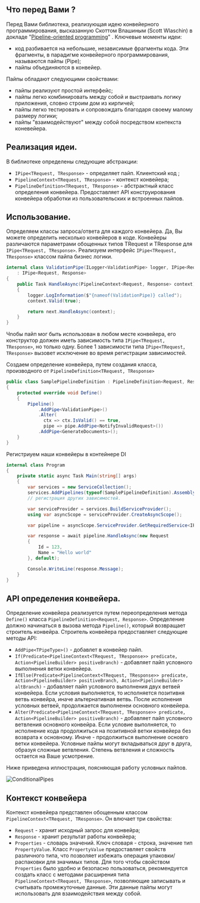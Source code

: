 ## Что перед Вами ?
Перед Вами библиотека, реализующая идею конвейерного программирования, высказанную Скоттом Влашиным (Scott Wlaschin) в докладе "[Pipeline-oriented programming](https://www.youtube.com/watch?v=ipceTuJlw-M)" .
Ключевые моменты идеи:
- код разбивается на небольшие, независимые фрагменты кода. Эти фрагменты, в парадигме конвейерного программирования, называются пайпы (Pipe);
- пайпы объединяются в конвейер.

Пайпы обладают следующими свойствами:
- пайпы реализуют простой интерфейс;
- пайпы легко комбинировать между собой и выстраивать логику приложения, словно строим дом из кирпичей;
- пайпы легко тестировать и сопровождать благодаря своему малому размеру логики;
- пайпы "взаимодействуют" между собой посредством контекста коневейера.
  
## Реализация идеи.
В библиотеке определены следующие абстракции:
- `IPipe<TRequest, TResponse>` - определяет пайп. Клиентский код ;
- `PipelineContext<TRequest, TResponse>` - контекст конвейера;
- `PipelineDefinition<TRequest, TResponse>` - абстрактный класс определения конвейера. Предоставляет API конструирования конвейера обработки из пользовательских и встроенных пайпов.

## Использование.
Определяем классы запроса/ответа для каждого конвейера. Да, Вы можете определить несколько конвейеров в коде. Конвейеры различаются параметрами обощенных типов TRequest и TResponse для `IPipe<TRequest, TResponse>`.
Реализуем интерфейс `IPipe<TRequest, TResponse>` классом пайпа бизнес логики. 
```csharp
internal class ValidationPipe(ILogger<ValidationPipe> logger, IPipe<Request, Response> next) 
    : IPipe<Request, Response>
{
    public Task HandleAsync(PipelineContext<Request, Response> context)
    {
        logger.LogInformation($"{nameof(ValidationPipe)} called");
        context.Valid(true);

        return next.HandleAsync(context);
    }
}
```
Чnобы пайп мог быть использован в любом месте конвейера, его конструктор должен иметь зависимость типа `IPipe<TRequest, TResponse>`, но только одну. Более 1 зависимости типа `IPipe<TRequest, TResponse>` вызовет исключение во время регистрации зависимостей.

Создаем определение конвейера, путем создания класса, производного от `PipelineDefinition<TRequest, TResponse>`
```csharp
public class SamplePipelineDefinition : PipelineDefinition<Request, Response>
{
    protected override void Define()
    {
        Pipeline()
            .AddPipe<ValidationPipe>()
            .Alter(
              ctx => ctx.IsValid() == true,
              pipe => pipe.AddPipe<NotifyInvalidRequest>())
            .AddPipe<GenerateDocuments>();
    }
}
```
Регистриуем наши конвейеры в контейнере DI
```csharp
internal class Program
{
    private static async Task Main(string[] args)
    {
        var services = new ServiceCollection();
        services.AddPipelines(typeof(SamplePipelineDefinition).Assembly); // один вызов регистриует все конвейеры в сборке.
        // регистрация других зависимостей.

        var serviceProvider = services.BuildServiceProvider();
        using var asyncScope = serviceProvider.CreateAsyncScope();

        var pipeline = asyncScope.ServiceProvider.GetRequiredService<IPipeline<Request, Response>>();

        var response = await pipeline.HandleAsync(new Request 
        { 
            Id = 123,
            Name = "Hello world"
        }, default);

        Console.WriteLine(response.Message);
    }
}
```

## API определения конвейера.
Определение конвейера реализуется путем переопределения метода `Define()` класса `PipelineDefinition<Request, Response>`. Определение должно начинаться в вызова метода `Pipeline()`, который возвращает строитель конвейра. Строитель конвейера предоставляет следующие методы API:
- `AddPipe<TPipeType>()` - добавлет в конвейер пайп.
- `If(Predicate<PipelineContext<TRequest, TResponse>> predicate, Action<PipelineBuilder> positiveBranch)` - добавляет пайп условного выполнения ветки конвейера.
- `IfElse(Predicate<PipelineContext<TRequest, TResponse>> predicate,
      Action<PipelineBuilder> positiveBranch,
      Action<PipelineBuilder> altBranch)` - добавляет пайп условного выполнения двух ветвей конвейера. Если условия выполняется, то исполняется позитивня ветвь конвейра, иначе альтернативная ветвь. После исполнения условных ветвей, продолжается выполненеи основного конвейера.
- `Alter(Predicate<PipelineContext<TRequest, TResponse>> predicate,
        Action<PipelineBuilder> positiveBranch)`  - добавляет пайп условного ветвления основного конвейра. Если условие выполняется, то исполнение кода продолжиться на позитивной ветки конвейера без возврата к основному. Иначе - продолжиться выполнение основго ветки конвейера.
Условные пайпы могут вкладываться друг в друга, образуя сложные ветвления. Степень ветвления и сложность остается на Ваше усмотрение.

Ниже приведена иллюстрация, поясняющая работу условных пайпов.

![ConditionalPipes](https://github.com/user-attachments/assets/e1b46861-d135-4864-bf5b-544a0ac275bd)

## Контекст конвейера

Контекст конвейера представлен обощенным классом `PipelineContext<TRequest, TResponse>`. Он влючает три свойства: 
- `Request` - хранит исходный запрос для конвейра;
- `Response` - хранит результат работы конвейера;
- `Properties` - словарь значений. Ключ словаря - строка, значение тип `PropertyValue`.
Класс `PropertyValue` предоставляет свойств различного типа, что позволяет избежать операция упаковки/распаковки для значимых типов. Для того чтобы свойством `Properties` было удобно и безопасно пользоваться, рекомендуется создать класс с методами расширения типа `PipelineContext<TRequest, TResponse>`, позволяющие записывать и считывать промежуточные данные. Эти данные пайпы могут использовать для взаимодействия между собой.
